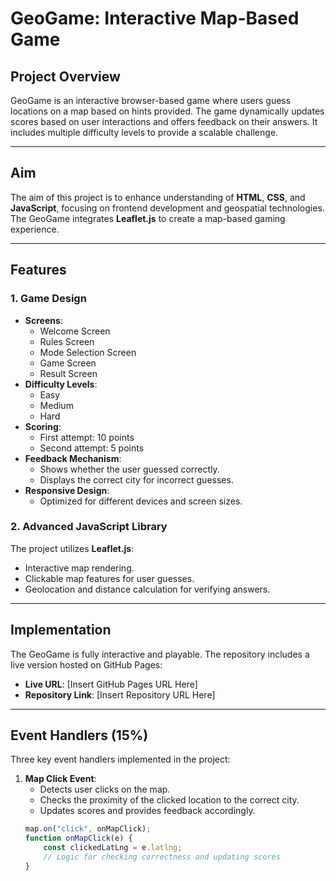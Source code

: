 # GeoGame: Interactive Map-Based Game

## **Project Overview**
GeoGame is an interactive browser-based game where users guess locations on a map based on hints provided. The game dynamically updates scores based on user interactions and offers feedback on their answers. It includes multiple difficulty levels to provide a scalable challenge.

---

## **Aim**
The aim of this project is to enhance understanding of **HTML**, **CSS**, and **JavaScript**, focusing on frontend development and geospatial technologies. The GeoGame integrates **Leaflet.js** to create a map-based gaming experience.

---

## **Features**
### **1. Game Design**
- **Screens**:
  - Welcome Screen
  - Rules Screen
  - Mode Selection Screen
  - Game Screen
  - Result Screen
- **Difficulty Levels**:
  - Easy
  - Medium
  - Hard
- **Scoring**:
  - First attempt: 10 points
  - Second attempt: 5 points
- **Feedback Mechanism**:
  - Shows whether the user guessed correctly.
  - Displays the correct city for incorrect guesses.
- **Responsive Design**:
  - Optimized for different devices and screen sizes.

### **2. Advanced JavaScript Library**
The project utilizes **Leaflet.js**:
- Interactive map rendering.
- Clickable map features for user guesses.
- Geolocation and distance calculation for verifying answers.

---

## **Implementation**
The GeoGame is fully interactive and playable. The repository includes a live version hosted on GitHub Pages:
- **Live URL**: [Insert GitHub Pages URL Here]
- **Repository Link**: [Insert Repository URL Here]

---

## **Event Handlers (15%)**
Three key event handlers implemented in the project:
1. **Map Click Event**:
   - Detects user clicks on the map.
   - Checks the proximity of the clicked location to the correct city.
   - Updates scores and provides feedback accordingly.
   ```javascript
   map.on("click", onMapClick);
   function onMapClick(e) {
       const clickedLatLng = e.latlng;
       // Logic for checking correctness and updating scores
   }
